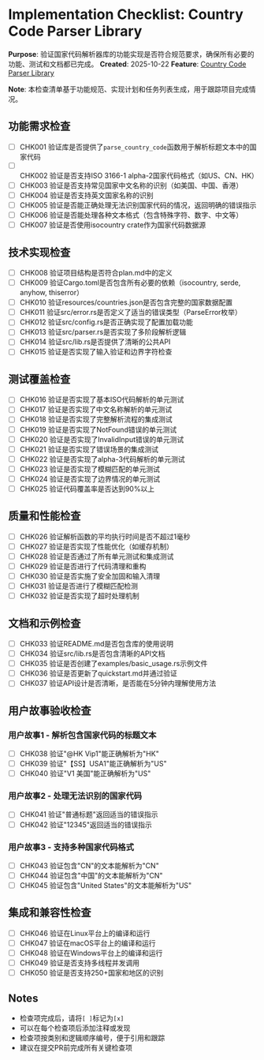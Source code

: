 # Implementation Checklist: Country Code Parser Library

**Purpose**: 验证国家代码解析器库的功能实现是否符合规范要求，确保所有必要的功能、测试和文档都已完成。
**Created**: 2025-10-22
**Feature**: [Country Code Parser Library](./spec.md)

**Note**: 本检查清单基于功能规范、实现计划和任务列表生成，用于跟踪项目完成情况。

## 功能需求检查

- [ ] CHK001 验证库是否提供了`parse_country_code`函数用于解析标题文本中的国家代码
- [ ] CHK002 验证是否支持ISO 3166-1 alpha-2国家代码格式（如US、CN、HK）
- [ ] CHK003 验证是否支持常见国家中文名称的识别（如美国、中国、香港）
- [ ] CHK004 验证是否支持英文国家名称的识别
- [ ] CHK005 验证是否能正确处理无法识别国家代码的情况，返回明确的错误指示
- [ ] CHK006 验证是否能处理各种文本格式（包含特殊字符、数字、中文等）
- [ ] CHK007 验证是否使用isocountry crate作为国家代码数据源

## 技术实现检查

- [ ] CHK008 验证项目结构是否符合plan.md中的定义
- [ ] CHK009 验证Cargo.toml是否包含所有必要的依赖（isocountry, serde, anyhow, thiserror）
- [ ] CHK010 验证resources/countries.json是否包含完整的国家数据配置
- [ ] CHK011 验证src/error.rs是否定义了适当的错误类型（ParseError枚举）
- [ ] CHK012 验证src/config.rs是否正确实现了配置加载功能
- [ ] CHK013 验证src/parser.rs是否实现了多阶段解析逻辑
- [ ] CHK014 验证src/lib.rs是否提供了清晰的公共API
- [ ] CHK015 验证是否实现了输入验证和边界字符检查

## 测试覆盖检查

- [ ] CHK016 验证是否实现了基本ISO代码解析的单元测试
- [ ] CHK017 验证是否实现了中文名称解析的单元测试
- [ ] CHK018 验证是否实现了完整解析流程的集成测试
- [ ] CHK019 验证是否实现了NotFound错误的单元测试
- [ ] CHK020 验证是否实现了InvalidInput错误的单元测试
- [ ] CHK021 验证是否实现了错误场景的集成测试
- [ ] CHK022 验证是否实现了alpha-3代码解析的单元测试
- [ ] CHK023 验证是否实现了模糊匹配的单元测试
- [ ] CHK024 验证是否实现了边界情况的单元测试
- [ ] CHK025 验证代码覆盖率是否达到90%以上

## 质量和性能检查

- [ ] CHK026 验证解析函数的平均执行时间是否不超过1毫秒
- [ ] CHK027 验证是否实现了性能优化（如缓存机制）
- [ ] CHK028 验证是否通过了所有单元测试和集成测试
- [ ] CHK029 验证是否进行了代码清理和重构
- [ ] CHK030 验证是否实施了安全加固和输入清理
- [ ] CHK031 验证是否进行了模糊匹配检测
- [ ] CHK032 验证是否实现了超时处理机制

## 文档和示例检查

- [ ] CHK033 验证README.md是否包含库的使用说明
- [ ] CHK034 验证src/lib.rs是否包含清晰的API文档
- [ ] CHK035 验证是否创建了examples/basic_usage.rs示例文件
- [ ] CHK036 验证是否更新了quickstart.md并通过验证
- [ ] CHK037 验证API设计是否清晰，是否能在5分钟内理解使用方法

## 用户故事验收检查

### 用户故事1 - 解析包含国家代码的标题文本
- [ ] CHK038 验证"@HK Vip1"能正确解析为"HK"
- [ ] CHK039 验证"【SS】USA1"能正确解析为"US"
- [ ] CHK040 验证"V1 美国"能正确解析为"US"

### 用户故事2 - 处理无法识别的国家代码
- [ ] CHK041 验证"普通标题"返回适当的错误指示
- [ ] CHK042 验证"12345"返回适当的错误指示

### 用户故事3 - 支持多种国家代码格式
- [ ] CHK043 验证包含"CN"的文本能解析为"CN"
- [ ] CHK044 验证包含"中国"的文本能解析为"CN"
- [ ] CHK045 验证包含"United States"的文本能解析为"US"

## 集成和兼容性检查

- [ ] CHK046 验证在Linux平台上的编译和运行
- [ ] CHK047 验证在macOS平台上的编译和运行
- [ ] CHK048 验证在Windows平台上的编译和运行
- [ ] CHK049 验证是否支持多线程并发调用
- [ ] CHK050 验证是否支持250+国家和地区的识别

## Notes

- 检查项完成后，请将`[ ]`标记为`[x]`
- 可以在每个检查项后添加注释或发现
- 检查项按类别和逻辑顺序编号，便于引用和跟踪
- 建议在提交PR前完成所有关键检查项